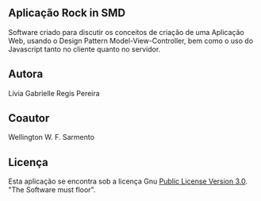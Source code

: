 ## Aplicação Rock in SMD
Software criado para discutir os conceitos de criação de uma Aplicação Web, usando o Design Pattern Model-View-Controller, bem como o uso do Javascript tanto no cliente quanto no servidor.

## Autora
Lívia Gabrielle Regis Pereira

## Coautor
Wellington W. F. Sarmento

## Licença
Esta aplicação se encontra sob a licença Gnu [Public License Version 3.0](https://github.com/wwagner33/first-app2/blob/main/LICENSE). "The Software must floor".
